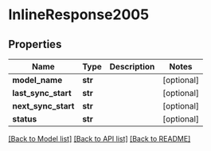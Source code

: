 # InlineResponse2005

## Properties
Name | Type | Description | Notes
------------ | ------------- | ------------- | -------------
**model_name** | **str** |  | [optional] 
**last_sync_start** | **str** |  | [optional] 
**next_sync_start** | **str** |  | [optional] 
**status** | **str** |  | [optional] 

[[Back to Model list]](../README.md#documentation-for-models) [[Back to API list]](../README.md#documentation-for-api-endpoints) [[Back to README]](../README.md)

